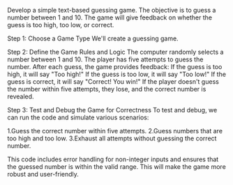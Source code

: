 Develop a simple text-based guessing game. 
The objective is to guess a number between 1 and 10.
The game will give feedback on whether the guess is too high, too low, or correct.

Step 1: Choose a Game Type
We'll create a guessing game.

Step 2: Define the Game Rules and Logic
The computer randomly selects a number between 1 and 10.
The player has five attempts to guess the number.
After each guess, the game provides feedback:
If the guess is too high, it will say "Too high!"
If the guess is too low, it will say "Too low!"
If the guess is correct, it will say "Correct! You win!"
If the player doesn't guess the number within five attempts, they lose,
and the correct number is revealed.

Step 3: Test and Debug the Game for Correctness
To test and debug, we can run the code and simulate various scenarios:

1.Guess the correct number within five attempts.
2.Guess numbers that are too high and too low.
3.Exhaust all attempts without guessing the correct number.

This code includes error handling for non-integer inputs and ensures that the guessed number is within the valid range. 
This will make the game more robust and user-friendly.
